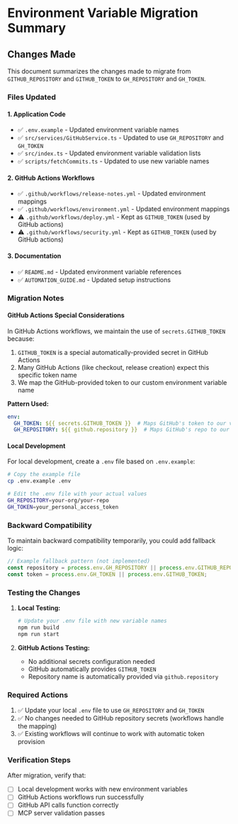 # Environment Variable Migration Summary

## Changes Made

This document summarizes the changes made to migrate from `GITHUB_REPOSITORY` and `GITHUB_TOKEN` to `GH_REPOSITORY` and `GH_TOKEN`.

### Files Updated

#### 1. Application Code
- ✅ `.env.example` - Updated environment variable names
- ✅ `src/services/GitHubService.ts` - Updated to use `GH_REPOSITORY` and `GH_TOKEN`
- ✅ `src/index.ts` - Updated environment variable validation lists
- ✅ `scripts/fetchCommits.ts` - Updated to use new variable names

#### 2. GitHub Actions Workflows
- ✅ `.github/workflows/release-notes.yml` - Updated environment mappings
- ✅ `.github/workflows/environment.yml` - Updated environment mappings
- ⚠️ `.github/workflows/deploy.yml` - Kept as `GITHUB_TOKEN` (used by GitHub actions)
- ⚠️ `.github/workflows/security.yml` - Kept as `GITHUB_TOKEN` (used by GitHub actions)

#### 3. Documentation
- ✅ `README.md` - Updated environment variable references
- ✅ `AUTOMATION_GUIDE.md` - Updated setup instructions

### Migration Notes

#### GitHub Actions Special Considerations

In GitHub Actions workflows, we maintain the use of `secrets.GITHUB_TOKEN` because:
1. `GITHUB_TOKEN` is a special automatically-provided secret in GitHub Actions
2. Many GitHub Actions (like checkout, release creation) expect this specific token name
3. We map the GitHub-provided token to our custom environment variable name

**Pattern Used:**
```yaml
env:
  GH_TOKEN: ${{ secrets.GITHUB_TOKEN }}  # Maps GitHub's token to our variable
  GH_REPOSITORY: ${{ github.repository }}  # Maps GitHub's repo to our variable
```

#### Local Development

For local development, create a `.env` file based on `.env.example`:
```bash
# Copy the example file
cp .env.example .env

# Edit the .env file with your actual values
GH_REPOSITORY=your-org/your-repo
GH_TOKEN=your_personal_access_token
```

### Backward Compatibility

To maintain backward compatibility temporarily, you could add fallback logic:

```typescript
// Example fallback pattern (not implemented)
const repository = process.env.GH_REPOSITORY || process.env.GITHUB_REPOSITORY;
const token = process.env.GH_TOKEN || process.env.GITHUB_TOKEN;
```

### Testing the Changes

1. **Local Testing:**
   ```bash
   # Update your .env file with new variable names
   npm run build
   npm run start
   ```

2. **GitHub Actions Testing:**
   - No additional secrets configuration needed
   - GitHub automatically provides `GITHUB_TOKEN`
   - Repository name is automatically provided via `github.repository`

### Required Actions

1. ✅ Update your local `.env` file to use `GH_REPOSITORY` and `GH_TOKEN`
2. ✅ No changes needed to GitHub repository secrets (workflows handle the mapping)
3. ✅ Existing workflows will continue to work with automatic token provision

### Verification Steps

After migration, verify that:
- [ ] Local development works with new environment variables
- [ ] GitHub Actions workflows run successfully
- [ ] GitHub API calls function correctly
- [ ] MCP server validation passes
